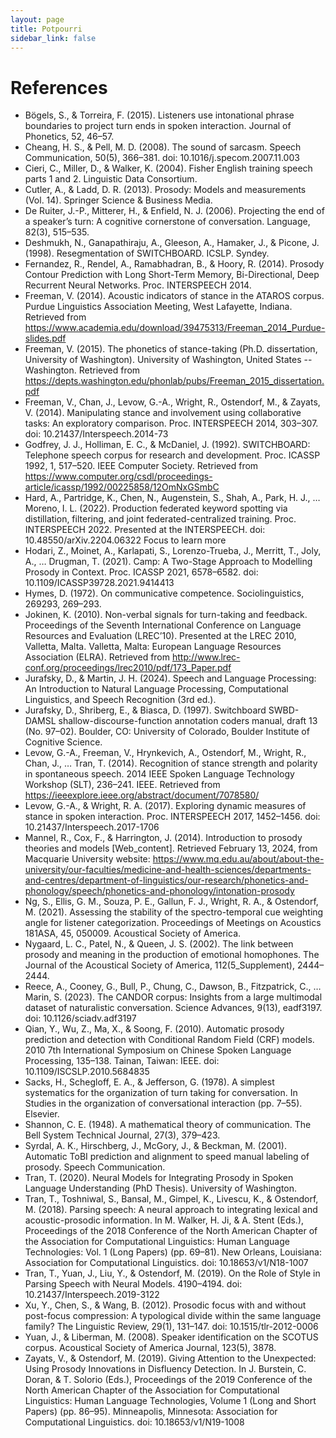 ```yaml
---
layout: page
title: Potpourri
sidebar_link: false
---
```


# References

- Bögels, S., & Torreira, F. (2015). Listeners use intonational phrase boundaries to project turn ends in spoken interaction. Journal of Phonetics, 52, 46–57.
- Cheang, H. S., & Pell, M. D. (2008). The sound of sarcasm. Speech Communication, 50(5), 366–381. doi: 10.1016/j.specom.2007.11.003
- Cieri, C., Miller, D., & Walker, K. (2004). Fisher English training speech parts 1 and 2. Linguistic Data Consortium.
- Cutler, A., & Ladd, D. R. (2013). Prosody: Models and measurements (Vol. 14). Springer Science & Business Media.
- De Ruiter, J.-P., Mitterer, H., & Enfield, N. J. (2006). Projecting the end of a speaker’s turn: A cognitive cornerstone of conversation. Language, 82(3), 515–535.
- Deshmukh, N., Ganapathiraju, A., Gleeson, A., Hamaker, J., & Picone, J. (1998). Resegmentation of SWITCHBOARD. ICSLP. Syndey.
- Fernandez, R., Rendel, A., Ramabhadran, B., & Hoory, R. (2014). Prosody Contour Prediction with Long Short-Term Memory, Bi-Directional, Deep Recurrent Neural Networks. Proc. INTERSPEECH 2014.
- Freeman, V. (2014). Acoustic indicators of stance in the ATAROS corpus. Purdue Linguistics Association Meeting, West Lafayette, Indiana. Retrieved from https://www.academia.edu/download/39475313/Freeman_2014_Purdue-slides.pdf
- Freeman, V. (2015). The phonetics of stance-taking (Ph.D. dissertation, University of Washington). University of Washington, United States -- Washington. Retrieved from https://depts.washington.edu/phonlab/pubs/Freeman_2015_dissertation.pdf
- Freeman, V., Chan, J., Levow, G.-A., Wright, R., Ostendorf, M., & Zayats, V. (2014). Manipulating stance and involvement using collaborative tasks: An exploratory comparison. Proc. INTERSPEECH 2014, 303–307. doi: 10.21437/Interspeech.2014-73
- Godfrey, J. J., Holliman, E. C., & McDaniel, J. (1992). SWITCHBOARD: Telephone speech corpus for research and development. Proc. ICASSP 1992, 1, 517–520. IEEE Computer Society. Retrieved from https://www.computer.org/csdl/proceedings-article/icassp/1992/00225858/12OmNxGSmbC
- Hard, A., Partridge, K., Chen, N., Augenstein, S., Shah, A., Park, H. J., … Moreno, I. L. (2022). Production federated keyword spotting via distillation, filtering, and joint federated-centralized training. Proc. INTERSPEECH 2022. Presented at the INTERSPEECH. doi: 10.48550/arXiv.2204.06322 Focus to learn more
- Hodari, Z., Moinet, A., Karlapati, S., Lorenzo-Trueba, J., Merritt, T., Joly, A., … Drugman, T. (2021). Camp: A Two-Stage Approach to Modelling Prosody in Context. Proc. ICASSP 2021, 6578–6582. doi: 10.1109/ICASSP39728.2021.9414413
- Hymes, D. (1972). On communicative competence. Sociolinguistics, 269293, 269–293.
- Jokinen, K. (2010). Non-verbal signals for turn-taking and feedback. Proceedings of the Seventh International Conference on Language Resources and Evaluation (LREC’10). Presented at the LREC 2010, Valletta, Malta. Valletta, Malta: European Language Resources Association (ELRA). Retrieved from http://www.lrec-conf.org/proceedings/lrec2010/pdf/173_Paper.pdf
- Jurafsky, D., & Martin, J. H. (2024). Speech and Language Processing: An Introduction to Natural Language Processing, Computational Linguistics, and Speech Recognition (3rd ed.).
- Jurafsky, D., Shriberg, E., & Biasca, D. (1997). Switchboard SWBD-DAMSL shallow-discourse-function annotation coders manual, draft 13 (No. 97–02). Boulder, CO: University of Colorado, Boulder Institute of Cognitive Science.
- Levow, G.-A., Freeman, V., Hrynkevich, A., Ostendorf, M., Wright, R., Chan, J., … Tran, T. (2014). Recognition of stance strength and polarity in spontaneous speech. 2014 IEEE Spoken Language Technology Workshop (SLT), 236–241. IEEE. Retrieved from https://ieeexplore.ieee.org/abstract/document/7078580/
- Levow, G.-A., & Wright, R. A. (2017). Exploring dynamic measures of stance in spoken interaction. Proc. INTERSPEECH 2017, 1452–1456. doi: 10.21437/Interspeech.2017-1706
- Mannel, R., Cox, F., & Harrington, J. (2014). Introduction to prosody theories and models [Web_content]. Retrieved February 13, 2024, from Macquarie University website: https://www.mq.edu.au/about/about-the-university/our-faculties/medicine-and-health-sciences/departments-and-centres/department-of-linguistics/our-research/phonetics-and-phonology/speech/phonetics-and-phonology/intonation-prosody
- Ng, S., Ellis, G. M., Souza, P. E., Gallun, F. J., Wright, R. A., & Ostendorf, M. (2021). Assessing the stability of the spectro-temporal cue weighting angle for listener categorization. Proceedings of Meetings on Acoustics 181ASA, 45, 050009. Acoustical Society of America.
- Nygaard, L. C., Patel, N., & Queen, J. S. (2002). The link between prosody and meaning in the production of emotional homophones. The Journal of the Acoustical Society of America, 112(5_Supplement), 2444–2444.
- Reece, A., Cooney, G., Bull, P., Chung, C., Dawson, B., Fitzpatrick, C., … Marin, S. (2023). The CANDOR corpus: Insights from a large multimodal dataset of naturalistic conversation. Science Advances, 9(13), eadf3197. doi: 10.1126/sciadv.adf3197
- Qian, Y., Wu, Z., Ma, X., & Soong, F. (2010). Automatic prosody prediction and detection with Conditional Random Field (CRF) models. 2010 7th International Symposium on Chinese Spoken Language Processing, 135–138. Tainan, Taiwan: IEEE. doi: 10.1109/ISCSLP.2010.5684835
- Sacks, H., Schegloff, E. A., & Jefferson, G. (1978). A simplest systematics for the organization of turn taking for conversation. In Studies in the organization of conversational interaction (pp. 7–55). Elsevier.
- Shannon, C. E. (1948). A mathematical theory of communication. The Bell System Technical Journal, 27(3), 379–423.
- Syrdal, A. K., Hirschberg, J., McGory, J., & Beckman, M. (2001). Automatic ToBI prediction and alignment to speed manual labeling of prosody. Speech Communication.
- Tran, T. (2020). Neural Models for Integrating Prosody in Spoken Language Understanding (PhD Thesis). University of Washington.
- Tran, T., Toshniwal, S., Bansal, M., Gimpel, K., Livescu, K., & Ostendorf, M. (2018). Parsing speech: A neural approach to integrating lexical and acoustic-prosodic information. In M. Walker, H. Ji, & A. Stent (Eds.), Proceedings of the 2018 Conference of the North American Chapter of the Association for Computational Linguistics: Human Language Technologies: Vol. 1 (Long Papers) (pp. 69–81). New Orleans, Louisiana: Association for Computational Linguistics. doi: 10.18653/v1/N18-1007
- Tran, T., Yuan, J., Liu, Y., & Ostendorf, M. (2019). On the Role of Style in Parsing Speech with Neural Models. 4190–4194. doi: 10.21437/Interspeech.2019-3122
- Xu, Y., Chen, S., & Wang, B. (2012). Prosodic focus with and without post-focus compression: A typological divide within the same language family? The Linguistic Review, 29(1), 131–147. doi: 10.1515/tlr-2012-0006
- Yuan, J., & Liberman, M. (2008). Speaker identification on the SCOTUS corpus. Acoustical Society of America Journal, 123(5), 3878.
- Zayats, V., & Ostendorf, M. (2019). Giving Attention to the Unexpected: Using Prosody Innovations in Disfluency Detection. In J. Burstein, C. Doran, & T. Solorio (Eds.), Proceedings of the 2019 Conference of the North American Chapter of the Association for Computational Linguistics: Human Language Technologies, Volume 1 (Long and Short Papers) (pp. 86–95). Minneapolis, Minnesota: Association for Computational Linguistics. doi: 10.18653/v1/N19-1008

